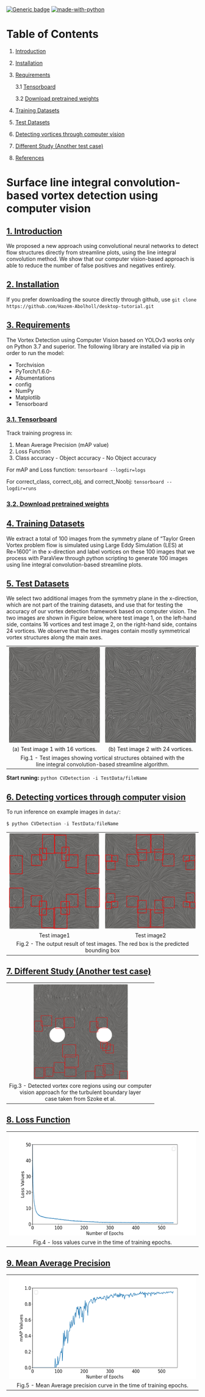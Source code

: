 [![Generic badge](https://img.shields.io/badge/Version-v1.1.0-red.svg)](#)
[![made-with-python](https://img.shields.io/badge/Made%20with-Python-1f425f.svg)](https://www.python.org/)

# Table of Contents
1. [Introduction](#1-introduction)
2. [Installation](#2-installation)
3. [Requirements](#3-requirements)

	3.1 [Tensorboard](#31-tensorboard)
	
	3.2 [Download pretrained weights](#32-Download-pretrained-weights)
4. [Training Datasets](#4-Training-Datasets)
5. [Test Datasets](#5-Test-Datasets)
6. [Detecting vortices through computer vision](#6-Detecting-vortices-through-computer-vision)
7. [Different Study (Another test case)](#7-Different-Study-Another-test-case)

8. [References](#8-references)

# Surface line integral convolution-based vortex detection using computer vision

## [1. Introduction](#)
We proposed a new approach using convolutional neural networks to detect flow structures directly from streamline plots, using the line integral convolution method. We show that our computer vision-based approach is able to reduce the number of false positives and negatives entirely.

## [2. Installation](#)
If you prefer downloading the source directly through github, use
`git clone https://github.com/Hazem-Abolholl/desktop-tutorial.git`
## [3. Requirements](#)
The Vortex Detection using Computer Vision based on YOLOv3 works only on Python 3.7 and superior. The following library are installed via pip in order to run the model:
*	Torchvision
*	PyTorch/1.6.0-
*	Albumentations
*	config
*	NumPy
*	Matplotlib
*	Tensorboard

### [3.1. Tensorboard](#)
Track training progress in:
1. Mean Average Precision (mAP value)
2. Loss Function
3. Class accuracy - Object accuracy - No Object accuracy

For mAP and Loss function:
`tensorboard --logdir=logs`

For correct_class, correct_obj, and correct_Noobj:
`tensorboard --logdir=runs`

### [3.2. Download pretrained weights](*)


## [4. Training Datasets](#)
We extract a total of 100 images from the symmetry plane of “Taylor Green Vortex problem flow is simulated using Large Eddy Simulation (LES) at Re=1600” in the x-direction and label vortices on these 100 images that we process with ParaView through python scripting to generate 100 images using line integral convolution-based streamline plots.

## [5. Test Datasets](#)
We select two additional images from the symmetry plane in the x-direction, which are not part of the training datasets, and use that for testing the accuracy of our vortex detection framework based on computer vision. The two images are shown in Figure below, where test image 1, on the left-hand side, contains 16 vortices and test image 2, on the right-hand side, contains 24 vortices. We observe that the test images contain mostly symmetrical vortex structures along the main axes.

<table align="center" style="border: 0"> 
  <tr>
		<td><img src="images/test_image1_before_detecting.png" height="250" width="250" style="border: 0">    
    </td>
    <td><img src="images/test_image2_before_detecting.png" height="250" width="250" style="border: 0">    
    </td>

 </tr>
	<tr align="center" >
	<td><center>(a) Test image 1 with 16 vortices.</center></td>
    <td><center>(b) Test image 2 with 24 vortices.</center></td>

  </tr>
  <tr align="center">
    <td colspan="2" >Fig.1 - Test images showing vortical structures obtained with the
	    <br> line integral convolution-based streamline algorithm.</td>
  </tr>	
 </table>

 **Start runing:**
`python CVDetection -i TestData/fileName`

## [6. Detecting vortices through computer vision](#)
To run inference on example images in `data/`:
```python
$ python CVDetection -i TestData/fileName
```


<table align="center" style="border: 0"> 
  <tr>
		<td><img src="images/testimage1.png" height="250" width="250" style="border: 0">    
    </td>
    <td><img src="images/testimage2.png" height="250" width="250" style="border: 0">    
    </td>

 </tr>
	<tr align="center" >
	<td><center>Test image1</center></td>
    <td><center>Test image2</center></td>

  </tr>
  <tr align="center">
    <td colspan="2" >Fig.2 - The output result of test images. The red box is the predicted bounding box</td>
  </tr>	
 </table>



## [7. Different Study (Another test case)](#)

<table align="center" style="border: 0"> 
  <tr align="center">
		<td><img src="images/Different_test_case.png" height="250" width="250" style="border: 0">    
   
 </tr align="center">
	<tr align="center" >
	<td><center>Fig.3 - Detected vortex core regions using our computer <br>
		            vision approach for the turbulent boundary layer <br>
		                   case taken from Szoke et al.</center></td>
   
  </tr>
   </table>


## [8. Loss Function](#)
<table align="center" style="border: 0"> 
  <tr>
		<td><img src="images/Loss_function.png" height="270" width="585" style="border: 0">    
   
 </tr>
	<tr align="center" >
	<td><center>Fig.4 - loss values curve in the time of training epochs.</center></td>
   
  </tr>
   </table>
  
  ## [9. Mean Average Precision](#)
  
   <table align="center" style="border: 0"> 
  <tr>
		<td><img src="images/mAp_values.png" height="270" width="585" style="border: 0">    
   
 </tr>
	<tr align="center" >
	<td><center>Fig.5 - Mean Average precision curve in the time of training epochs.</center></td>
   
  </tr>
   </table>



